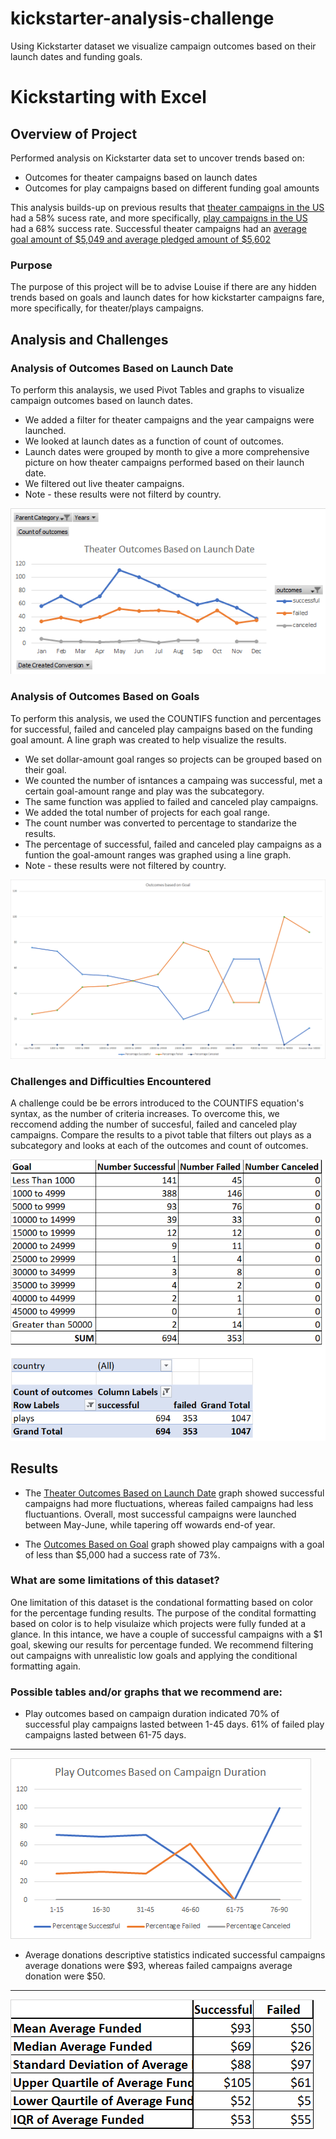 # kickstarter-analysis-challenge
Using Kickstarter dataset we visualize campaign outcomes based on their launch dates and funding goals.
# Kickstarting with Excel

## Overview of Project
Performed analysis on Kickstarter data set to uncover trends based on: 
- Outcomes for theater campaigns based on launch dates 
- Outcomes for play campaigns based on different funding goal amounts

This analysis builds-up on previous results that [theater campaigns in the US](https://github.com/arelysrsd87/kickstarter-analysis-challenge/blob/main/Theater_Outcomes_US_pie.png) had a 58% sucess rate, and more specifically, [play campaigns in the US](https://github.com/arelysrsd87/kickstarter-analysis-challenge/blob/main/Play_Outcomes_US_pie.png) had a 68% success rate. Successful theater campaigns had an [average goal amount of $5,049 and average pledged amount of $5,602](https://github.com/arelysrsd87/kickstarter-analysis-challenge/blob/main/Descriptive%20Statistics%20for%20Successful%20and%20Failed%20theater%20campaigns%20in%20US.png)

### Purpose
The purpose of this project will be to advise Louise if there are any hidden trends based on goals and launch dates for how kickstarter campaigns fare, more specifically, for theater/plays campaigns.

## Analysis and Challenges

### Analysis of Outcomes Based on Launch Date
To perform this analaysis, we used Pivot Tables and graphs to visualize campaign outcomes based on launch dates. 
- We added a filter for theater campaigns and the year campaigns were launched. 
- We looked at launch dates as a function of count of outcomes. 
- Launch dates were grouped by month to give a more comprehensive picture on how theater campaigns performed based on their launch date. 
- We filtered out live theater campaigns. 
- Note - these results were not filterd by country.

![Theater_Outcomes_vs_Launch](https://github.com/arelysrsd87/kickstarter-analysis-challenge/blob/main/Theater_Outcomes_vs_Launch.png)

### Analysis of Outcomes Based on Goals
To perform this analysis, we used the COUNTIFS function and percentages for successful, failed and canceled play campaigns based on the funding goal amount. A line graph was created to help visualize the results.
- We set dollar-amount goal ranges so projects can be grouped based on their goal.  
- We counted the number of isntances a campaing was successful, met a certain goal-amount range and play was the subcategory. 
- The same function was applied to failed and canceled play campaigns. 
- We added the total number of projects for each goal range.
- The count number was converted to percentage to standarize the results.
- The percentage of successful, failed and canceled play campaigns as a funtion the goal-amount ranges was graphed using a line graph.
- Note - these results were not filtered by country.

![Outcomes_vs_Goals](https://github.com/arelysrsd87/kickstarter-analysis-challenge/blob/main/Outcomes_vs_Goals.png)

### Challenges and Difficulties Encountered
A challenge could be be errors introduced to the COUNTIFS equation's syntax, as the number of criteria increases. To overcome this, we reccomend adding the number of succesful, failed and canceled play campaigns. Compare the results to a pivot table that filters out plays as a subcategory and looks at each of the outcomes and count of outcomes.

![COUNTIFS_syntax_verification](https://github.com/arelysrsd87/kickstarter-analysis-challenge/blob/main/COUNTIFS_syntax_verification.png)

## Results

- The [Theater Outcomes Based on Launch Date](https://github.com/arelysrsd87/kickstarter-analysis-challenge/blob/main/Theater_Outcomes_vs_Launch.png) graph showed successful campaigns had more fluctuations, whereas failed campaigns had less fluctuantions. Overall, most successful campaigns were launched between May-June, while tapering off wowards end-of year. 
 
- The [Outcomes Based on Goal](https://github.com/arelysrsd87/kickstarter-analysis-challenge/blob/main/Outcomes_vs_Goals.png) graph showed play campaigns with a goal of less than $5,000 had a success rate of 73%. 

### What are some limitations of this dataset?
One limitation of this dataset is the condational formatting based on color for the percentage funding results. The purpose of the condital formatting based on color is to help visulaize which projects were fully funded at a glance. In this intance, we have a couple of successful campaigns with a $1 goal, skewing our results for percentage funded. We recommend filtering out campaigns with unrealistic low goals and applying the conditional formatting again.  

### Possible tables and/or graphs that we recommend are: 
- Play outcomes based on campaign duration indicated 70% of successful play campaigns lasted between 1-45 days. 61% of failed play campaigns lasted between 61-75 days.
---
![Play_Outcomes_vs_Campaign_Duration](https://github.com/arelysrsd87/kickstarter-analysis-challenge/blob/main/Play_Outcomes_vs_Campaign_Duration.png)
- Average donations descriptive statistics indicated successful campaigns average donations were $93, whereas failed campaigns average donation were $50. 
---
![Average_Funded_Descriptive_Statistics](https://github.com/arelysrsd87/kickstarter-analysis-challenge/blob/main/Average_Funded_Descriptive_Statistics.png)
